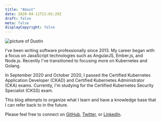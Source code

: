```yaml
---
title: "About"
date: 2020-04-11T21:01:29Z
draft: false
meta: false
displayCopyright: false
---
```


![picture of Dustin](https://s.gravatar.com/avatar/d75dd9891b57563dd25b3e2f15cad676?s=300)

I've been writing software professionally since 2013. My career began with a focus on
JavaScript technologies such as AngularJS, Ember.js, and Node.js. Recently I've transitioned
to focusing more on Kubernetes and Golang.

In September 2020 and October 2020, I passed the Certified Kubernetes Application Developer (CKAD)
and Certified Kubernetes Administrator (CKA) exams. Currently, I'm studying for the Certified
Kubernetes Security Specialist (CKSS) exam.

This blog attempts to organize what I learn and have a knowledge base that I can refer
back to in the future.

Please feel free to connect on [GitHub](https://github.com/dustinspecker), [Twitter](https://twitter.com/dustinspecker), or [LinkedIn](https://www.linkedin.com/in/dustin-specker/).
